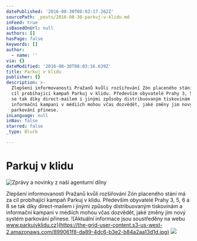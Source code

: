 ```yaml
---
datePublished: '2016-08-30T08:03:17.262Z'
sourcePath: _posts/2016-08-30-parkuj-v-klidu.md
inFeed: true
isBasedOnUrl: null
authors: []
hasPage: false
keywords: []
author:
  - name: ''
via: {}
dateModified: '2016-08-30T08:03:16.639Z'
title: Parkuj v klidu
publisher: {}
description: >-
  Zlepšení informovanosti Pražanů kvůli rozšiřování Zón placeného stání má za
  cíl probíhající kampaň Parkuj v klidu. Především obyvatelé Prahy 3, 5, 6 a 8
  se tak díky direct-mailem i jinými způsoby distribuovaným tiskovinám a
  informační kampani v médiích mohou včas dozvědět, jaké změny jim nový systém
  parkování přinese.
inLanguage: null
inNav: false
starred: false
_type: Blurb

---
```

# Parkuj v klidu
![Zprávy a novinky z naší agenturní dílny](https://the-grid-user-content.s3-us-west-2.amazonaws.com/ee35b77c-5415-4277-859a-7aa832c83244.jpg)

Zlepšení informovanosti Pražanů kvůli rozšiřování Zón placeného stání má za cíl probíhající kampaň Parkuj v klidu. Především obyvatelé Prahy 3, 5, 6 a 8 se tak díky direct-mailem i jinými způsoby distribuovaným tiskovinám a informační kampani v médiích mohou včas dozvědět, jaké změny jim nový systém parkování přinese.
![Aktuální informace jsou soustředěny na webu www.parkujvklidu.cz](https://the-grid-user-content.s3-us-west-2.amazonaws.com/899061f8-da89-4dc6-b3e2-b84a2aa13d1d.jpg)
![](https://the-grid-user-content.s3-us-west-2.amazonaws.com/ec53e7b8-454d-4323-84e7-96269efabb64.jpg)